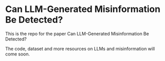 # Can LLM-Generated Misinformation Be Detected?

This is the repo for the paper Can LLM-Generated Misinformation Be Detected?

The code, dataset and more resources on LLMs and misinformation will come soon.
